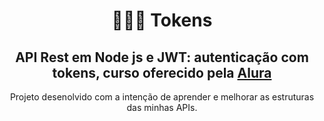 <h1 align="center">
    👨🏾‍💻 Tokens
</h1>

<h2 align="center">
    API Rest em Node js e JWT: autenticação com tokens, curso oferecido pela <a target="_blank" href="https://cursos.alura.com.br/course/node-jwt-autenticacao-tokens">Alura</a>
</h2>

<p align="center">
    Projeto desenolvido com a intenção de aprender e melhorar as estruturas das minhas APIs.
<p>